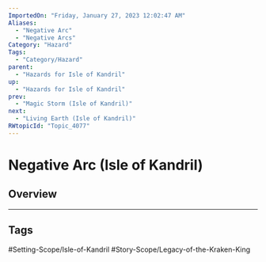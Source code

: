 ```yaml
---
ImportedOn: "Friday, January 27, 2023 12:02:47 AM"
Aliases:
  - "Negative Arc"
  - "Negative Arcs"
Category: "Hazard"
Tags:
  - "Category/Hazard"
parent:
  - "Hazards for Isle of Kandril"
up:
  - "Hazards for Isle of Kandril"
prev:
  - "Magic Storm (Isle of Kandril)"
next:
  - "Living Earth (Isle of Kandril)"
RWtopicId: "Topic_4077"
---
```

# Negative Arc (Isle of Kandril)
## Overview

---
## Tags
#Setting-Scope/Isle-of-Kandril #Story-Scope/Legacy-of-the-Kraken-King

